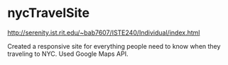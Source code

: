 # nycTravelSite
http://serenity.ist.rit.edu/~bab7607/ISTE240/Individual/index.html

Created a responsive site for everything people need to know when they traveling to NYC. Used Google Maps API. 
